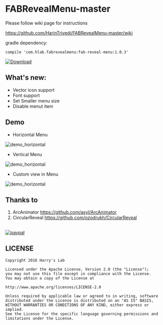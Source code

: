 # FABRevealMenu-master

Please follow wiki page for instructions

<https://github.com/HarinTrivedi/FABRevealMenu-master/wiki>

gradle dependency:

````compile 'com.hlab.fabrevealmenu:fab-reveal-menu:1.0.3'````

[ ![Download](https://api.bintray.com/packages/harintrivedi/FABRevealMenu/com.hlab.fabrevealmenu/images/download.svg) ](https://bintray.com/harintrivedi/FABRevealMenu/com.hlab.fabrevealmenu/_latestVersion)

## What's new:
* Vector icon support
* Font support
* Set Smaller menu size
* Disable menut item

## Demo
* Horizontal Menu

![demo_horizontal](https://i.imgur.com/sS7SKp3.gif)

* Vertical Menu

![demo_horizontal](https://i.imgur.com/OPO0sCn.gif)

* Custom view in Menu

![demo_horizontal](https://i.imgur.com/FMrFoHs.gif)

## Thanks to

1. ArcAnimator <https://github.com/asyl/ArcAnimator>
2. CircularReveal <https://github.com/ozodrukh/CircularReveal>
##

[![paypal](https://www.paypalobjects.com/en_US/i/btn/btn_donateCC_LG.gif)](https://www.paypal.me/HarinTrivedi/)

## LICENSE
````
Copyright 2016 Harry's Lab

Licensed under the Apache License, Version 2.0 (the "License");
you may not use this file except in compliance with the License.
You may obtain a copy of the License at

http://www.apache.org/licenses/LICENSE-2.0

Unless required by applicable law or agreed to in writing, software
distributed under the License is distributed on an "AS IS" BASIS,
WITHOUT WARRANTIES OR CONDITIONS OF ANY KIND, either express or implied.
See the License for the specific language governing permissions and
limitations under the License.
````
